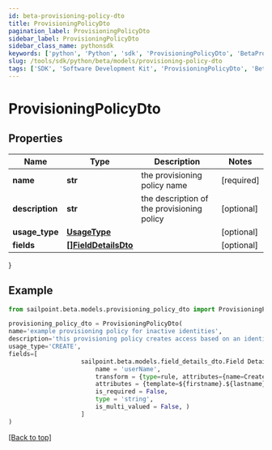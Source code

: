 ```yaml
---
id: beta-provisioning-policy-dto
title: ProvisioningPolicyDto
pagination_label: ProvisioningPolicyDto
sidebar_label: ProvisioningPolicyDto
sidebar_class_name: pythonsdk
keywords: ['python', 'Python', 'sdk', 'ProvisioningPolicyDto', 'BetaProvisioningPolicyDto'] 
slug: /tools/sdk/python/beta/models/provisioning-policy-dto
tags: ['SDK', 'Software Development Kit', 'ProvisioningPolicyDto', 'BetaProvisioningPolicyDto']
---
```


# ProvisioningPolicyDto


## Properties

Name | Type | Description | Notes
------------ | ------------- | ------------- | -------------
**name** | **str** | the provisioning policy name | [required]
**description** | **str** | the description of the provisioning policy | [optional] 
**usage_type** | [**UsageType**](usage-type) |  | [optional] 
**fields** | [**[]FieldDetailsDto**](field-details-dto) |  | [optional] 
}

## Example

```python
from sailpoint.beta.models.provisioning_policy_dto import ProvisioningPolicyDto

provisioning_policy_dto = ProvisioningPolicyDto(
name='example provisioning policy for inactive identities',
description='this provisioning policy creates access based on an identity going inactive',
usage_type='CREATE',
fields=[
                    sailpoint.beta.models.field_details_dto.Field Details Dto(
                        name = 'userName', 
                        transform = {type=rule, attributes={name=Create Unique LDAP Attribute}}, 
                        attributes = {template=${firstname}.${lastname}${uniqueCounter}, cloudMaxUniqueChecks=50, cloudMaxSize=20, cloudRequired=true}, 
                        is_required = False, 
                        type = 'string', 
                        is_multi_valued = False, )
                    ]
)

```
[[Back to top]](#) 

